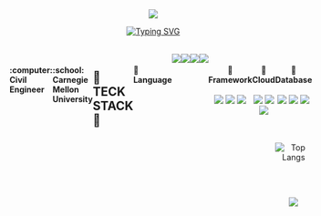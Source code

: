<div align="center">

<img src="https://capsule-render.vercel.app/api?type=waving&color=BDBDC8&height=150&section=header" />

[![Typing SVG](https://readme-typing-svg.demolab.com?font=Roboto+Mono&weight=500&size=30&pause=1000&color=4A4A4A&center=true&vCenter=true&random=false&width=600&height=70&lines=Hi+there!+I'm+Seongeun+Park👋)](https://git.io/typing-svg)

<br>

<div style="display: flex; justify-content: flex-start">
  <h4 style="text-align:left"> :computer: Civil Engineer </h4>
  <h4 style="text-align:left"> :school: Carnegie Mellon University</h4>


<br><br>

<h2 style="text-align:left"> 🍯 TECK STACK 🍯 </h2>
  
<div style="display: flex; justify-content: flex-start">
  <h4 style="text-align:left"> 🐝 Language </h4>
  <img src="https://img.shields.io/badge/Java-437291?style=flat&logo=OpenJDK&logoColor=white"/> 
  <img src="https://img.shields.io/badge/JavaScript-F7DF1E?style=flat&logo=JavaScript&logoColor=white"/> 
  <img src="https://img.shields.io/badge/Python-3776AB?style=flat&logo=Python&logoColor=white"/>
  <img src="https://img.shields.io/badge/C++-00599C?style=flat&logo=C%2B%2b&logoColor=white"/> 
</div>
  
<div style="display: left">
  <h4 style="text-align:center"> 🐝 Framework </h4>
  <img src="https://img.shields.io/badge/Spring Boot-6DB33F?style=flat&logo=springboot&logoColor=white"/> 
  <img src="https://img.shields.io/badge/Node.js-339933?style=flat&logo=Node.js&logoColor=white"/> 
  <img src="https://img.shields.io/badge/Django-092E20?style=flat&logo=Django&logoColor=white"/>
</div>
  
<div style="display: left">
  <h4 style="text-align:center"> 🐝 Cloud </h4>
  <img src="https://img.shields.io/badge/Amazon AWS-232F3E?style=flat&logo=amazonaws&logoColor=white"/>
  <img src="https://img.shields.io/badge/Docker-2496ED?style=flat&logo=Docker&logoColor=white"/>
  <img src="https://img.shields.io/badge/Kubernetes-326CE5?style=flat&logo=Kubernetes&logoColor=white"/>
</div>
  
<div style="display: left">
  <h4 style="text-align:center"> 🐝 Database </h4>
  <img src="https://img.shields.io/badge/MySQL-4479A1?style=flat&logo=MySQL&logoColor=white"/>
  <img src="https://img.shields.io/badge/MongoDB-47A248?style=flat&logo=MongoDB&logoColor=white"/>
  <img src="https://img.shields.io/badge/Redis-DC382D?style=flat&logo=Redis&logoColor=white"/>
<br><br>
<br><br>

![Top Langs](https://github-readme-stats.vercel.app/api/top-langs/?username=separk-1&layout=compact&theme=ayu-mirage&hide_progress=true)


<br><br>
<!-- <a href="https://laced-soda-e8a.notion.site/Portfolio-27873d5bf1d44440bf0800527e9ce1ec" target="_blank">
<img src="https://img.shields.io/badge/notion-FFFFFF?style=social&logo=Notion&logoColor=black"/>
</a>
<a href="https://www.instagram.com/zzae_uni_._.v/" target="_blank">
<img src="https://img.shields.io/badge/Instagram-C0C0C0?style=social&logo=Instagram&logoColor=E4405F"/>
</a> -->
<a href="https://github.com/separk-1" target="_blank">
<img src="https://img.shields.io/badge/Github-C0C0C0?style=social&logo=Github&logoColor=181717"/>
<!-- </a>
<a href="https://zzaeuni.tistory.com/" target="_blank">
<img src="https://img.shields.io/badge/Tistory-C0C0C0?style=social&logo=Tistory&logoColor=E74C3C"/>
</a> -->
